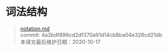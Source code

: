 # 词法结构

>[notation.md](https://github.com/rust-lang/reference/blob/master/src/lexical-structure.md)\
>commit: 4a2bdf896cd2df370a91d14cb8ba04e326cd21db \
>本译文最后维护日期：2020-10-17

<!-- 2020-11-7-->
<!-- checked -->
